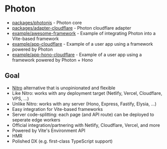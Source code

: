 # Photon

- [packages/photonjs](./packages/photonjs) - Photon core
- [packages/adapter-cloudflare](./packages/adapter-cloudflare) - Photon cloudflare adapter
- [example/awesome-framework](./example/awesome-framework) - Example of integrating Photon into a Vite-based framework
- [example/app-cloudflare](./example/app-cloudflare) - Example of a user app using a framework powered by Photon
- [example/app-hono-cloudflare](./example/app-hono-cloudflare) - Example of a user app using a framework powered by Photon + Hono

## Goal

 - [Nitro](https://nitro.build) alternative that is unopinionated and flexible
 - Like Nitro: works with any deployment target (Netlify, Vercel, Cloudflare, VPS, ...)
 - Unlike Nitro: works with any server (Hono, Express, Fastify, Elysia, ...)
 - Easy integration for Vite-based frameworks
 - Server code-splitting: each page (and API route) can be deployed to seperate edge workers
 - Official integration/partnering with Netlify, Cloudflare, Vercel, and more
 - Powered by Vite's Environment API
 - HMR
 - Polished DX (e.g. first-class TypeScript support)
